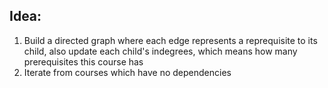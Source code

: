 ## Idea: 
1. Build a directed graph where each edge represents a reprequisite to its child, also update each child's indegrees, which means how many prerequisites this course has
2. Iterate from courses which have no dependencies 